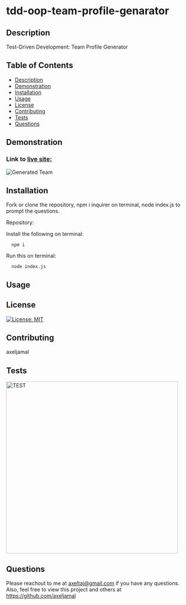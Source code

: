 # tdd-oop-team-profile-genarator

  ## Description
  Test-Driven Development: Team Profile Generator
  
  ## Table of Contents
  * [Description](#description)
  * [Demonstration](#demonstration)
  * [Installation](#installation)
  * [Usage](#usage)
  * [License](#license)
  * [Contributing](#contributing)
  * [Tests](#tests)
  * [Questions](#questions)
  
  ## Demonstration
  
  ### Link to [live site:](https://axeljamal.github.io/tdd-oop-team-profile-generator/)


![Generated Team](https://user-images.githubusercontent.com/119621308/223402724-05682ffb-a744-417d-bb66-dd37e3e257c7.png)


  
  
  ## Installation
  
  Fork or clone the repository, npm i inquirer on terminal, node index.js to prompt the questions.
  
  Repository:
  
  
      
      
      
  Install the following on terminal:
  
  
      npm i
      
      
  Run this on terminal:
  
  
      node index.js
      
  
  ## Usage
  


  ## License
  [![License: MIT](https://img.shields.io/badge/License-MIT-yellow.svg)](https://opensource.org/licenses/MIT)
  
  ## Contributing
  axeljamal
  
  ## Tests
  
  <img width="465" alt="TEST" src="https://user-images.githubusercontent.com/119621308/223402579-d1e2bd67-b409-44be-99d9-6c25f0aa9b5a.png">

  
  ## Questions
  Please reachout to me at axeltaj@gmail.com if you have any questions.
  Also, feel free to view this project and others at https://github.com/axeljamal
